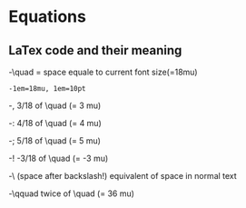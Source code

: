# Equations 

## LaTex code and their meaning
-\quad = space equale to current font size(=18mu)

    -1em=18mu, 1em=10pt
    
-\,	3/18 of \quad (= 3 mu)

-\:	4/18 of \quad (= 4 mu)

-\;	5/18 of \quad (= 5 mu)

-\!	-3/18 of \quad (= -3 mu)

-\ (space after backslash!)	equivalent of space in normal text

-\qquad	twice of \quad (= 36 mu)
